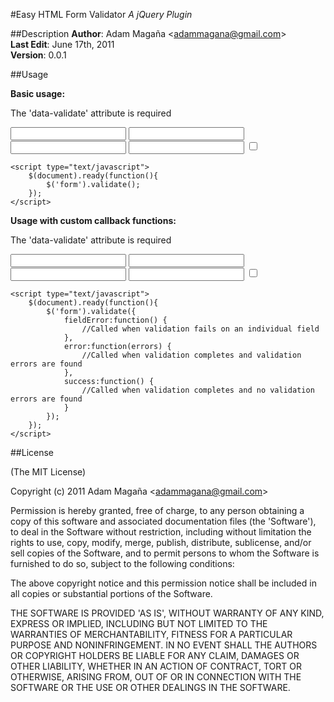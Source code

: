 #Easy HTML Form Validator
*A jQuery Plugin*

##Description
**Author**: Adam Magaña &lt;adammagana@gmail.com&gt;  
**Last Edit**: June 17th, 2011  
**Version**: 0.0.1

##Usage

**Basic usage:**

The 'data-validate' attribute is required
    <form>
        <input type="text" data-validate="required" name="required-validation" />
        <input type="text" data-validate="email" name="email-validation" />
        <input type="text" data-validate="url" name="url-validation" />
        <input type="text" data-validate="numeric" name="numeric-validation" />
        <input type="checkbox" data-validate="required" name="checkbox-validation" />
    </form>

    <script type="text/javascript">
        $(document).ready(function(){
            $('form').validate();
        });
    </script>

**Usage with custom callback functions:**

The 'data-validate' attribute is required
    <form>
        <input type="text" data-validate="required" name="required-validation" />
        <input type="text" data-validate="email" name="email-validation" />
        <input type="text" data-validate="url" name="url-validation" />
        <input type="text" data-validate="numeric" name="numeric-validation" />
        <input type="checkbox" data-validate="required" name="checkbox-validation" />
    </form>

    <script type="text/javascript">
        $(document).ready(function(){
            $('form').validate({
                fieldError:function() {
                    //Called when validation fails on an individual field
                },
                error:function(errors) {
                    //Called when validation completes and validation errors are found
                },
                success:function() {
                    //Called when validation completes and no validation errors are found
                }
            });
        });
    </script>

##License 

(The MIT License)

Copyright (c) 2011 Adam Magaña &lt;adammagana@gmail.com&gt;

Permission is hereby granted, free of charge, to any person obtaining
a copy of this software and associated documentation files (the
'Software'), to deal in the Software without restriction, including
without limitation the rights to use, copy, modify, merge, publish,
distribute, sublicense, and/or sell copies of the Software, and to
permit persons to whom the Software is furnished to do so, subject to
the following conditions:

The above copyright notice and this permission notice shall be
included in all copies or substantial portions of the Software.

THE SOFTWARE IS PROVIDED 'AS IS', WITHOUT WARRANTY OF ANY KIND,
EXPRESS OR IMPLIED, INCLUDING BUT NOT LIMITED TO THE WARRANTIES OF
MERCHANTABILITY, FITNESS FOR A PARTICULAR PURPOSE AND NONINFRINGEMENT.
IN NO EVENT SHALL THE AUTHORS OR COPYRIGHT HOLDERS BE LIABLE FOR ANY
CLAIM, DAMAGES OR OTHER LIABILITY, WHETHER IN AN ACTION OF CONTRACT,
TORT OR OTHERWISE, ARISING FROM, OUT OF OR IN CONNECTION WITH THE
SOFTWARE OR THE USE OR OTHER DEALINGS IN THE SOFTWARE.